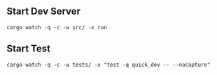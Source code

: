 ## Start Dev Server
```
cargo watch -q -c -w src/ -x run
```

## Start Test
```
cargo watch -q -c -w tests/ -x "test -q quick_dev -- --nocapture"
```